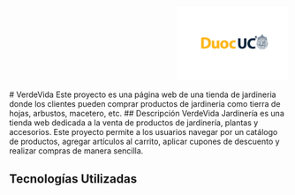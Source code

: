 <p align="right">
  <img src="assets/logo_duoc-01.jpg" alt="Logo DUOC" width="200">
</p>
# VerdeVida
Este proyecto es una página web de una tienda de jardineria donde los clientes pueden comprar productos de jardineria como tierra de hojas, arbustos, macetero, etc.
## Descripción
VerdeVida Jardinería es una tienda web dedicada a la venta de productos de jardinería, plantas y accesorios. Este proyecto permite a los usuarios navegar por un catálogo de productos, agregar artículos al carrito, aplicar cupones de descuento y realizar compras de manera sencilla.

## Tecnologías Utilizadas
